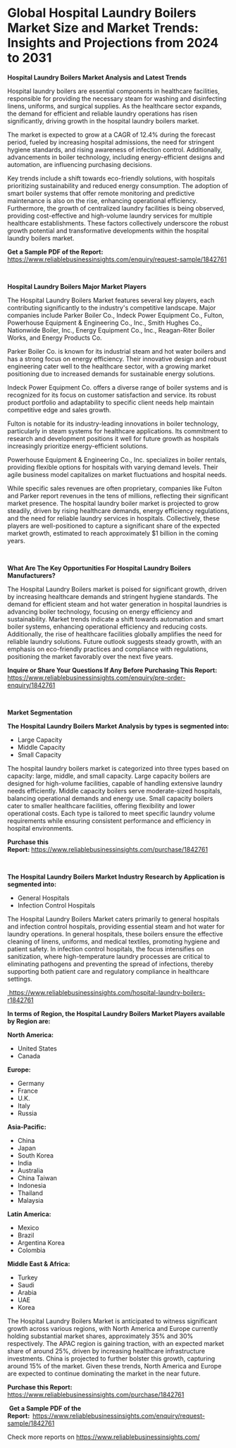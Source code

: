 <p><h1>Global Hospital Laundry Boilers Market Size and Market Trends: Insights and Projections from 2024 to 2031</h1></p><p><strong>Hospital Laundry Boilers Market Analysis and Latest Trends</strong></p>
<p><p>Hospital laundry boilers are essential components in healthcare facilities, responsible for providing the necessary steam for washing and disinfecting linens, uniforms, and surgical supplies. As the healthcare sector expands, the demand for efficient and reliable laundry operations has risen significantly, driving growth in the hospital laundry boilers market.</p><p>The market is expected to grow at a CAGR of 12.4% during the forecast period, fueled by increasing hospital admissions, the need for stringent hygiene standards, and rising awareness of infection control. Additionally, advancements in boiler technology, including energy-efficient designs and automation, are influencing purchasing decisions. </p><p>Key trends include a shift towards eco-friendly solutions, with hospitals prioritizing sustainability and reduced energy consumption. The adoption of smart boiler systems that offer remote monitoring and predictive maintenance is also on the rise, enhancing operational efficiency. Furthermore, the growth of centralized laundry facilities is being observed, providing cost-effective and high-volume laundry services for multiple healthcare establishments. These factors collectively underscore the robust growth potential and transformative developments within the hospital laundry boilers market.</p></p>
<p><strong>Get a Sample PDF of the Report:&nbsp;</strong> <a href="https://www.reliablebusinessinsights.com/enquiry/request-sample/1842761?utm_campaign=100&utm_medium=2&utm_source=Github&utm_content=ia&utm_term=01012025&utm_id=hospital-laundry-boilers">https://www.reliablebusinessinsights.com/enquiry/request-sample/1842761</a></p>
<p>&nbsp;</p>
<p><strong>Hospital Laundry Boilers Major Market Players</strong></p>
<p><p>The Hospital Laundry Boilers Market features several key players, each contributing significantly to the industry's competitive landscape. Major companies include Parker Boiler Co., Indeck Power Equipment Co., Fulton, Powerhouse Equipment & Engineering Co., Inc., Smith Hughes Co., Nationwide Boiler, Inc., Energy Equipment Co., Inc., Reagan-Riter Boiler Works, and Energy Products Co.</p><p>Parker Boiler Co. is known for its industrial steam and hot water boilers and has a strong focus on energy efficiency. Their innovative design and robust engineering cater well to the healthcare sector, with a growing market positioning due to increased demands for sustainable energy solutions.</p><p>Indeck Power Equipment Co. offers a diverse range of boiler systems and is recognized for its focus on customer satisfaction and service. Its robust product portfolio and adaptability to specific client needs help maintain competitive edge and sales growth.</p><p>Fulton is notable for its industry-leading innovations in boiler technology, particularly in steam systems for healthcare applications. Its commitment to research and development positions it well for future growth as hospitals increasingly prioritize energy-efficient solutions.</p><p>Powerhouse Equipment & Engineering Co., Inc. specializes in boiler rentals, providing flexible options for hospitals with varying demand levels. Their agile business model capitalizes on market fluctuations and hospital needs.</p><p>While specific sales revenues are often proprietary, companies like Fulton and Parker report revenues in the tens of millions, reflecting their significant market presence. The hospital laundry boiler market is projected to grow steadily, driven by rising healthcare demands, energy efficiency regulations, and the need for reliable laundry services in hospitals. Collectively, these players are well-positioned to capture a significant share of the expected market growth, estimated to reach approximately $1 billion in the coming years.</p></p>
<p>&nbsp;</p>
<p><strong>What Are The Key Opportunities For Hospital Laundry Boilers Manufacturers?</strong></p>
<p><p>The Hospital Laundry Boilers market is poised for significant growth, driven by increasing healthcare demands and stringent hygiene standards. The demand for efficient steam and hot water generation in hospital laundries is advancing boiler technology, focusing on energy efficiency and sustainability. Market trends indicate a shift towards automation and smart boiler systems, enhancing operational efficiency and reducing costs. Additionally, the rise of healthcare facilities globally amplifies the need for reliable laundry solutions. Future outlook suggests steady growth, with an emphasis on eco-friendly practices and compliance with regulations, positioning the market favorably over the next five years.</p></p>
<p><strong>Inquire or Share Your Questions If Any Before Purchasing This Report:</strong> <a href="https://www.reliablebusinessinsights.com/enquiry/pre-order-enquiry/1842761?utm_campaign=100&utm_medium=2&utm_source=Github&utm_content=ia&utm_term=01012025&utm_id=hospital-laundry-boilers">https://www.reliablebusinessinsights.com/enquiry/pre-order-enquiry/1842761</a></p>
<p>&nbsp;</p>
<p><strong>Market Segmentation</strong></p>
<p><strong>The Hospital Laundry Boilers Market Analysis by types is segmented into:</strong></p>
<p><ul><li>Large Capacity</li><li>Middle Capacity</li><li>Small Capacity</li></ul></p>
<p><p>The hospital laundry boilers market is categorized into three types based on capacity: large, middle, and small capacity. Large capacity boilers are designed for high-volume facilities, capable of handling extensive laundry needs efficiently. Middle capacity boilers serve moderate-sized hospitals, balancing operational demands and energy use. Small capacity boilers cater to smaller healthcare facilities, offering flexibility and lower operational costs. Each type is tailored to meet specific laundry volume requirements while ensuring consistent performance and efficiency in hospital environments.</p></p>
<p><strong>Purchase this Report:&nbsp;</strong><a href="https://www.reliablebusinessinsights.com/purchase/1842761?utm_campaign=100&utm_medium=2&utm_source=Github&utm_content=ia&utm_term=01012025&utm_id=hospital-laundry-boilers">https://www.reliablebusinessinsights.com/purchase/1842761</a></p>
<p>&nbsp;</p>
<p><strong>The Hospital Laundry Boilers Market Industry Research by Application is segmented into:</strong></p>
<p><ul><li>General Hospitals</li><li>Infection Control Hospitals</li></ul></p>
<p><p>The Hospital Laundry Boilers Market caters primarily to general hospitals and infection control hospitals, providing essential steam and hot water for laundry operations. In general hospitals, these boilers ensure the effective cleaning of linens, uniforms, and medical textiles, promoting hygiene and patient safety. In infection control hospitals, the focus intensifies on sanitization, where high-temperature laundry processes are critical to eliminating pathogens and preventing the spread of infections, thereby supporting both patient care and regulatory compliance in healthcare settings.</p></p>
<p><a href="https://www.reliablebusinessinsights.com/hospital-laundry-boilers-r1842761?utm_campaign=100&utm_medium=2&utm_source=Github&utm_content=ia&utm_term=01012025&utm_id=hospital-laundry-boilers">&nbsp;https://www.reliablebusinessinsights.com/hospital-laundry-boilers-r1842761</a></p>
<p><strong>In terms of Region, the Hospital Laundry Boilers Market Players available by Region are:</strong></p>
<p>
    <p> <strong> North America: </strong>
        <ul>
            <li>United States</li>
            <li>Canada</li>
        </ul>
        </p> 
    <p> <strong> Europe: </strong>
        <ul>
            <li>Germany</li>
            <li>France</li>
            <li>U.K.</li>
            <li>Italy</li>
            <li>Russia</li>
        </ul>
        </p> 
    <p> <strong> Asia-Pacific: </strong>
        <ul>
            <li>China</li>
            <li>Japan</li>
            <li>South Korea</li>
            <li>India</li>
            <li>Australia</li>
            <li>China Taiwan</li>
            <li>Indonesia</li>
            <li>Thailand</li>
            <li>Malaysia</li>
        </ul>
        </p> 
    <p> <strong> Latin America: </strong>
        <ul>
            <li>Mexico</li>
            <li>Brazil</li>
            <li>Argentina Korea</li>
            <li>Colombia</li>
        </ul>
        </p> 
    <p> <strong> Middle East & Africa: </strong>
        <ul>
            <li>Turkey</li>
            <li>Saudi</li>
            <li>Arabia</li>
            <li>UAE</li>
            <li>Korea</li>
        </ul>
    </p>
    </p>
<p><p>The Hospital Laundry Boilers Market is anticipated to witness significant growth across various regions, with North America and Europe currently holding substantial market shares, approximately 35% and 30% respectively. The APAC region is gaining traction, with an expected market share of around 25%, driven by increasing healthcare infrastructure investments. China is projected to further bolster this growth, capturing around 15% of the market. Given these trends, North America and Europe are expected to continue dominating the market in the near future.</p></p>
<p><strong>Purchase this Report: </strong><a href="https://www.reliablebusinessinsights.com/purchase/1842761?utm_campaign=100&utm_medium=2&utm_source=Github&utm_content=ia&utm_term=01012025&utm_id=hospital-laundry-boilers">https://www.reliablebusinessinsights.com/purchase/1842761</a></p>
<p>&nbsp;<strong>Get a Sample PDF of the Report:&nbsp;&nbsp;</strong><a href="https://www.reliablebusinessinsights.com/enquiry/request-sample/1842761?utm_campaign=100&utm_medium=2&utm_source=Github&utm_content=ia&utm_term=01012025&utm_id=hospital-laundry-boilers">https://www.reliablebusinessinsights.com/enquiry/request-sample/1842761</a></p>
<p><strong></strong></p>
<p>Check more reports on <a href="https://www.reliablebusinessinsights.com/?utm_campaign=100&utm_medium=2&utm_source=Github&utm_content=ia&utm_term=01012025&utm_id=hospital-laundry-boilers">https://www.reliablebusinessinsights.com/</a></p>